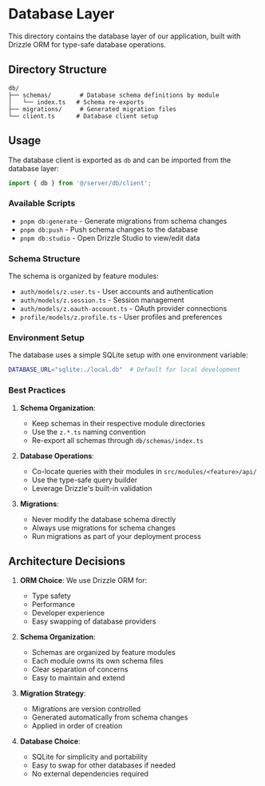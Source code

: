 # Database Layer

This directory contains the database layer of our application, built with Drizzle ORM for type-safe database operations.

## Directory Structure

```
db/
├── schemas/        # Database schema definitions by module
│   └── index.ts   # Schema re-exports
├── migrations/     # Generated migration files
└── client.ts      # Database client setup
```

## Usage

The database client is exported as `db` and can be imported from the database layer:

```typescript
import { db } from '@/server/db/client';
```

### Available Scripts

- `pnpm db:generate` - Generate migrations from schema changes
- `pnpm db:push` - Push schema changes to the database
- `pnpm db:studio` - Open Drizzle Studio to view/edit data

### Schema Structure

The schema is organized by feature modules:
- `auth/models/z.user.ts` - User accounts and authentication
- `auth/models/z.session.ts` - Session management
- `auth/models/z.oauth-account.ts` - OAuth provider connections
- `profile/models/z.profile.ts` - User profiles and preferences

### Environment Setup

The database uses a simple SQLite setup with one environment variable:
```bash
DATABASE_URL="sqlite:./local.db"  # Default for local development
```

### Best Practices

1. **Schema Organization**:
   - Keep schemas in their respective module directories
   - Use the `z.*.ts` naming convention
   - Re-export all schemas through `db/schemas/index.ts`

2. **Database Operations**:
   - Co-locate queries with their modules in `src/modules/<feature>/api/`
   - Use the type-safe query builder
   - Leverage Drizzle's built-in validation

3. **Migrations**:
   - Never modify the database schema directly
   - Always use migrations for schema changes
   - Run migrations as part of your deployment process

## Architecture Decisions

1. **ORM Choice**: We use Drizzle ORM for:
   - Type safety
   - Performance
   - Developer experience
   - Easy swapping of database providers

2. **Schema Organization**:
   - Schemas are organized by feature modules
   - Each module owns its own schema files
   - Clear separation of concerns
   - Easy to maintain and extend

3. **Migration Strategy**:
   - Migrations are version controlled
   - Generated automatically from schema changes
   - Applied in order of creation

4. **Database Choice**:
   - SQLite for simplicity and portability
   - Easy to swap for other databases if needed
   - No external dependencies required 